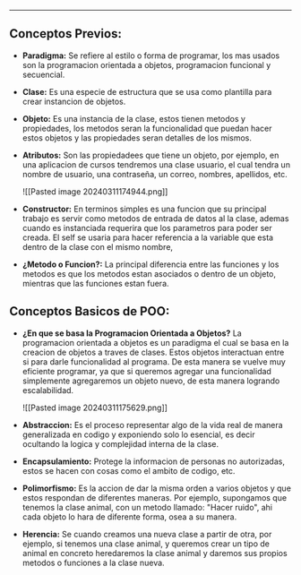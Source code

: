 
---
## Conceptos Previos:

- **Paradigma:**
	 Se refiere al estilo o forma de programar, los mas usados son la programacion orientada a objetos, programacion funcional y secuencial.
	 
- **Clase:**
	 Es una especie de estructura que se usa como plantilla para crear instancion de objetos.
	 
- **Objeto:**
	 Es una instancia de la clase, estos tienen metodos y propiedades, los metodos seran la funcionalidad que puedan hacer estos objetos y las propiedades seran detalles de los mismos. 

- **Atributos:**
	 Son las propiedadees que tiene un objeto, por ejemplo, en una aplicacion de cursos tendremos una clase usuario, el cual tendra un nombre de usuario, una contraseña, un correo, nombres, apellidos, etc.
	 
	 ![[Pasted image 20240311174944.png]]
	 
- **Constructor:**
	 En terminos simples es una funcion que su principal trabajo es servir como metodos de entrada de datos al la clase, ademas cuando es instanciada requerira que los parametros para poder ser creada. El self se usaria para hacer referencia a la variable que esta dentro de la clase con el mismo nombre,
	 
- **¿Metodo o Funcion?:**
	 La principal diferencia entre las funciones y los metodos es que los metodos estan asociados o dentro de un objeto, mientras que las funciones estan fuera.


## Conceptos Basicos de POO:

- **¿En que se basa la Programacion Orientada a Objetos?**
	 La programacion orientada a objetos es un paradigma el cual se basa en la creacion de objetos a traves de clases. Estos objetos interactuan entre si para darle funcionalidad al programa. De esta manera se vuelve muy eficiente programar, ya que si queremos agregar una funcionalidad simplemente agregaremos un objeto nuevo, de esta manera logrando escalabilidad. 
	 
	 ![[Pasted image 20240311175629.png]]

- **Abstraccion:**
	Es el proceso representar algo de la vida real  de manera generalizada en codigo y exponiendo solo lo esencial, es decir ocultando la logica y complejidad interna de la clase. 
	 
	  
- **Encapsulamiento:**
	 Protege la informacion de personas no autorizadas, estos se hacen con cosas como el ambito de codigo, etc.
	 
- **Polimorfismo:**
	 Es la accion de dar la misma orden a varios objetos y que estos respondan de diferentes maneras. Por ejemplo, supongamos que tenemos la clase animal, con un metodo llamado: "Hacer ruido", ahi cada objeto lo hara de diferente forma, osea a su manera.
	 
- **Herencia:**
	Se cuando creamos una nueva clase a partir de otra, por ejemplo, si tenemos una clase animal, y queremos crear un tipo de animal en concreto heredaremos la clase animal y daremos sus propios metodos o funciones a la clase nueva.














